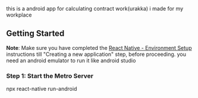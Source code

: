 this is a android app for calculating contract work(urakka) i made for my workplace

## Getting Started

**Note**: Make sure you have completed the [React Native - Environment Setup](https://reactnative.dev/docs/environment-setup) instructions till "Creating a new application" step, before proceeding.
you need an android emulator to run it like android studio

### Step 1: Start the Metro Server

npx react-native run-android


